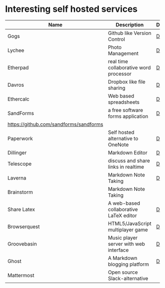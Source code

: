 # Interesting self hosted services

|Name           |Description                            | Demo                                      | Repo                                    |
|---------------|---------------------------------------|-------------------------------------------|-----------------------------------------|
|Gogs           |Github like Version Control            |[Demo](https://try.gogs.io/  )             |https://github.com/gogits/gogs/          |
|Lychee         |Photo Management                       |[Demo](http://electerious.com/lychee_demo/)|https://github.com/electerious/Lychee    |
|Etherpad       |real time collaborative word processor |[Demo](https://demo.sandstorm.io/appdemo/h37dm17aa89yrd8zuqpdn36p6zntumtv08fjpu8a8zrte7q1cn60)     |https://github.com/ether/etherpad-lite |
|Davros         |Dropbox like file sharing              |[Demo](https://oasis.sandstorm.io/appdemo/8aspz4sfjnp8u89000mh2v1xrdyx97ytn8hq71mdzv4p4d8n0n3h)    |https://github.com/mnutt/davros/         |
|Ethercalc      |Web based spreadsheets                 |[Demo](https://www.ethercalc.org/_new)     |https://github.com/audreyt/ethercalc     |
|SandForms      |a free software forms application      |[Demo](https://oasis.sandstorm.io/install/ca14453df89c196e1650433e5a529d8f?url=https://app-index.sandstorm.io/packages/ca14453df89c196e1650433e5a529d8f)
|https://github.com/sandforms/sandforms   |
|Paperwork      |Self hosted alternative to OneNote     |[Demo](https://oasis.sandstorm.io/appdemo/vxe8awcxvtj6yu0vgjpm1tsaeu7x8v8tfp71tyvnm6ykkephu9q0)                              |https://github.com/twostairs/paperwork   |
|Dillinger      |Markdown Editor                        |[Demo](http://dillinger.io/)               |https://github.com/joemccann/dillinger   |
|Telescope      |discuss and share links in realtime    |[Demo](http://demo2.telescopeapp.org/)     |https://github.com/TelescopeJS/Telescope |
|Laverna        |Markdown Note Taking                   |[Demo](https://laverna.cc/app/)            |https://github.com/Laverna/laverna       |
|Brainstorm     |Markdown Note Taking                   |                                           |https://github.com/Azeirah/brainstorm    |
|Share Latex    |A web-based collaborative LaTeX editor |[Demo](https://www.sharelatex.com/)        |https://github.com/sharelatex/sharelatex |
|Browserquest   |HTML5/JavaScript multiplayer game      |[Demo](http://browserquest.mozilla.org/)   |https://github.com/dwrensha/BrowserQuest |
|Groovebasin    |Music player server with web interface |[Demo](http://demo.groovebasin.com/)       |https://github.com/andrewrk/groovebasin  |
|Ghost          |A Markdown blogging platform           |[Demo](https://ghost.org/)                 |https://github.com/TryGhost/Ghost        |
|Mattermost     |Open source Slack-alternative          |                                           |https://github.com/mattermost/platform   |
